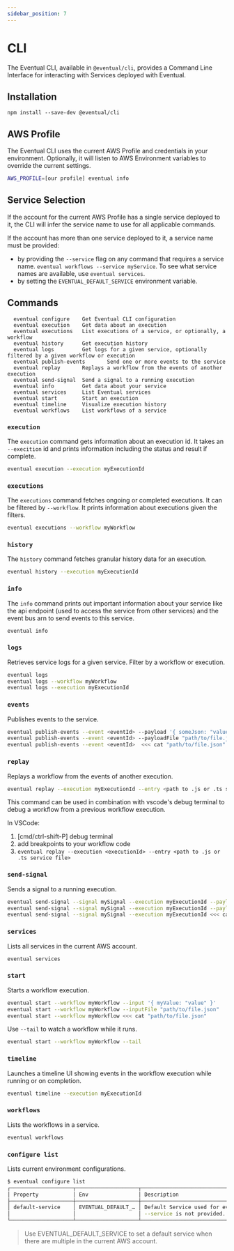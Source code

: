 ```yaml
---
sidebar_position: 7
---
```


# CLI

The Eventual CLI, available in `@eventual/cli`, provides a Command Line Interface for interacting with Services deployed with Eventual.

## Installation

```
npm install --save-dev @eventual/cli
```

## AWS Profile

The Eventual CLI uses the current AWS Profile and credentials in your environment. Optionally, it will listen to AWS Environment variables to override the current settings.

```sh
AWS_PROFILE=[our profile] eventual info
```

## Service Selection

If the account for the current AWS Profile has a single service deployed to it, the CLI will infer the service name to use for all applicable commands.

If the account has more than one service deployed to it, a service name must be provided:

- by providing the `--service` flag on any command that requires a service name. `eventual workflows --service myService`. To see what service names are available, use `eventual services`.
- by setting the `EVENTUAL_DEFAULT_SERVICE` environment variable.

## Commands

```
  eventual configure    Get Eventual CLI configuration
  eventual execution    Get data about an execution
  eventual executions   List executions of a service, or optionally, a workflow
  eventual history      Get execution history
  eventual logs         Get logs for a given service, optionally filtered by a given workflow or execution
  eventual publish-events       Send one or more events to the service
  eventual replay       Replays a workflow from the events of another execution
  eventual send-signal  Send a signal to a running execution
  eventual info         Get data about your service
  eventual services     List Eventual services
  eventual start        Start an execution
  eventual timeline     Visualize execution history
  eventual workflows    List workflows of a service
```

### `execution`

The `execution` command gets information about an execution id. It takes an `--execition` id and prints information including the status and result if complete.

```sh
eventual execution --execution myExecutionId
```

### `executions`

The `executions` command fetches ongoing or completed executions. It can be filtered by `--workflow`. It prints information about executions given the filters.

```sh
eventual executions --workflow myWorkflow
```

### `history`

The `history` command fetches granular history data for an execution.

```sh
eventual history --execution myExecutionId
```

### `info`

The `info` command prints out important information about your service like the api endpoint (used to access the service from other services) and
the event bus arn to send events to this service.

```sh
eventual info
```

### `logs`

Retrieves service logs for a given service. Filter by a workflow or execution.

```sh
eventual logs
eventual logs --workflow myWorkflow
eventual logs --execution myExecutionId
```

### `events`

Publishes events to the service.

```sh
eventual publish-events --event <eventId> --payload '{ someJson: "value" }'
eventual publish-events --event <eventId> --payloadFile "path/to/file.json"
eventual publish-events --event <eventId>  <<< cat "path/to/file.json"
```

### `replay`

Replays a workflow from the events of another execution.

```sh
eventual replay --execution myExecutionId --entry <path to .js or .ts service file>
```

This command can be used in combination with vscode's debug terminal to debug a workflow from a previous workflow execution.

In VSCode:

1. [cmd/ctrl-shift-P] debug terminal
2. add breakpoints to your workflow code
3. `eventual replay --execution <executionId> --entry <path to .js or .ts service file>`

### `send-signal`

Sends a signal to a running execution.

```sh
eventual send-signal --signal mySignal --execution myExecutionId --payload '{ someJson: "value" }'
eventual send-signal --signal mySignal --execution myExecutionId --payloadFile "path/to/file.json"
eventual send-signal --signal mySignal --execution myExecutionId <<< cat "path/to/file.json"
```

### `services`

Lists all services in the current AWS account.

```sh
eventual services
```

### `start`

Starts a workflow execution.

```sh
eventual start --workflow myWorkflow --input '{ myValue: "value" }'
eventual start --workflow myWorkflow --inputFile "path/to/file.json"
eventual start --workflow myWorkflow <<< cat "path/to/file.json"
```

Use `--tail` to watch a workflow while it runs.

```sh
eventual start --workflow myWorkflow --tail
```

### `timeline`

Launches a timeline UI showing events in the workflow execution while running or on completion.

```sh
eventual timeline --execution myExecutionId
```

### `workflows`

Lists the workflows in a service.

```sh
eventual workflows
```

### `configure list`

Lists current environment configurations.

```sh
$ eventual configure list
┌────────────────────┬────────────────────┬──────────────────────────────────────────────────┬────────────────────┐
│ Property           │ Env                │ Description                                      │ Value              │
├────────────────────┼────────────────────┼──────────────────────────────────────────────────┼────────────────────┤
│ default-service    │ EVENTUAL_DEFAULT_… │ Default Service used for eventual commands when  │                    │
│                    │                    │ --service is not provided.                       │                    │
└────────────────────┴────────────────────┴──────────────────────────────────────────────────┴────────────────────┘
```

> Use EVENTUAL_DEFAULT_SERVICE to set a default service when there are multiple in the current AWS account.
